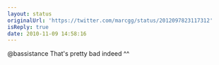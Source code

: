 ```yaml
---
layout: status
originalUrl: 'https://twitter.com/marcgg/status/2012097823117312'
isReply: true
date: 2010-11-09 14:58:16
---
```


@bassistance That's pretty bad indeed ^^
